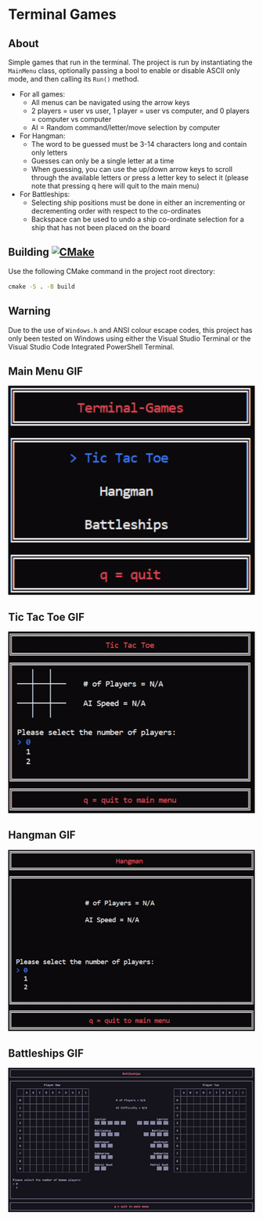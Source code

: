# Terminal Games

## About

Simple games that run in the terminal. The project is run by instantiating the `MainMenu` class, optionally passing a bool to
enable or disable ASCII only mode, and then calling its `Run()` method.

- For all games:
    - All menus can be navigated using the arrow keys
    - 2 players = user vs user, 1 player = user vs computer, and 0 players = computer vs computer
    - AI = Random command/letter/move selection by computer
- For Hangman:
    - The word to be guessed must be 3-14 characters long and contain only letters
    - Guesses can only be a single letter at a time
    - When guessing, you can use the up/down arrow keys to scroll through the available letters or press a letter key to
      select it (please note that pressing q here will quit to the main menu)
- For Battleships:
    - Selecting ship positions must be done in either an incrementing or decrementing order with respect to the co-ordinates
    - Backspace can be used to undo a ship co-ordinate selection for a ship that has not been placed on the board

## Building [![CMake](https://github.com/J-Afzal/Terminal-Games/workflows/CMake/badge.svg)](https://github.com/J-Afzal/Terminal-Games/actions/workflows/cmake.yml)

Use the following CMake command in the project root directory:

```cmd
cmake -S . -B build
```

## Warning

Due to the use of `Windows.h` and ANSI colour escape codes, this project has only been tested on Windows using either the
Visual Studio Terminal or the Visual Studio Code Integrated PowerShell Terminal.

## Main Menu GIF

![Main Menu GIF](screenshots/MainMenu.gif "Main Menu GIF")

## Tic Tac Toe GIF

![Tic Tac Toe GIF](screenshots/TicTacToe.gif "Tic Tac Toe GIF")

## Hangman GIF

![Hangman GIF](screenshots/Hangman.gif "Hangman GIF")

## Battleships GIF

![Battleships GIF](screenshots/Battleships.gif "Battleships GIF")

